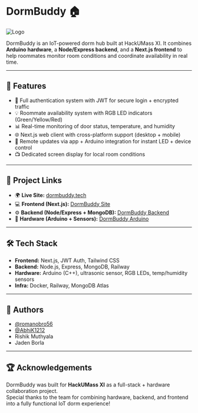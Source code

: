 # DormBuddy 🏠  

![Logo](https://www.dormbuddy.tech/dormbuddy.webp)

DormBuddy is an IoT-powered dorm hub built at HackUMass XI. It combines **Arduino hardware**, a **Node/Express backend**, and a **Next.js frontend** to help roommates monitor room conditions and coordinate availability in real time.  

---

## 🚀 Features
- 🔐 Full authentication system with JWT for secure login + encrypted traffic  
- 💡 Roommate availability system with RGB LED indicators (Green/Yellow/Red)  
- 📊 Real-time monitoring of door status, temperature, and humidity  
- 🌐 Next.js web client with cross-platform support (desktop + mobile)  
- 🔔 Remote updates via app + Arduino integration for instant LED + device control  
- 📺 Dedicated screen display for local room conditions  

---

## 🔗 Project Links
- 🌍 **Live Site:** [dormbuddy.tech](https://dormbuddy.tech)  
- 💻 **Frontend (Next.js):** [DormBuddy Site](https://github.com/AbhiK1212/dorm-buddy-site)  
- ⚙️ **Backend (Node/Express + MongoDB):** [DormBuddy Backend](https://github.com/AbhiK1212/dorm-buddy-backend)  
- 🔌 **Hardware (Arduino + Sensors):** [DormBuddy Arduino](https://github.com/AbhiK1212/dorm-buddy-arduino)  

---

## 🛠️ Tech Stack
- **Frontend:** Next.js, JWT Auth, Tailwind CSS  
- **Backend:** Node.js, Express, MongoDB, Railway  
- **Hardware:** Arduino (C++), ultrasonic sensor, RGB LEDs, temp/humidity sensors  
- **Infra:** Docker, Railway, MongoDB Atlas  

---

## 👥 Authors
- [@romanobro56](https://www.github.com/romanobro56)  
- [@AbhiK1212](https://github.com/AbhiK1212)  
- Rishik Muthyala  
- Jaden Borla  

---

## 🏆 Acknowledgements
DormBuddy was built for **HackUMass XI** as a full-stack + hardware collaboration project.  
Special thanks to the team for combining hardware, backend, and frontend into a fully functional IoT dorm experience!  
